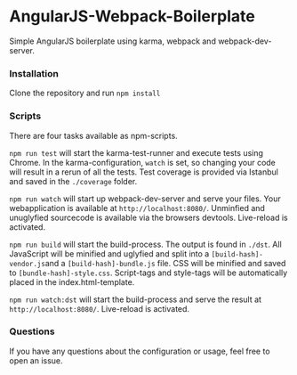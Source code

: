 # AngularJS-Webpack-Boilerplate

Simple AngularJS boilerplate using karma, webpack and webpack-dev-server.


### Installation

Clone the repository and run ```npm install```

### Scripts

There are four tasks available as npm-scripts.  

```npm run test``` will start the karma-test-runner and execute tests using Chrome. In the karma-configuration,  ```watch``` is set, so changing your code will result in a rerun of all the tests. Test coverage is provided via Istanbul and saved in the ```./coverage``` folder.

```npm run watch``` will start up webpack-dev-server and serve your files. Your webapplication is available at ```http://localhost:8080/```. Unminfied and unuglyfied sourcecode is available via the browsers devtools. Live-reload is activated.

```npm run build``` will start the build-process. The output is found in ```./dst```. All JavaScript will be minified and uglyfied and split into a ```[build-hash]-vendor.js```and a ```[build-hash]-bundle.js``` file. CSS will be minified and saved to ```[bundle-hash]-style.css```. Script-tags and style-tags will be automatically placed in the index.html-template.

```npm run watch:dst``` will start the build-process and serve the result at ```http://localhost:8080/```. Live-reload is activated.

### Questions

If you have any questions about the configuration or usage, feel free to open an issue.
